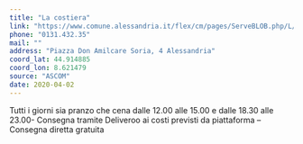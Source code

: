 ```yaml
---
title: "La costiera"
link: "https://www.comune.alessandria.it/flex/cm/pages/ServeBLOB.php/L/IT/IDPagina/2069"
phone: "0131.432.35"
mail: ""
address: "Piazza Don Amilcare Soria, 4 Alessandria"
coord_lat: 44.914885
coord_lon: 8.621479
source: "ASCOM"
date: 2020-04-02
---
```


Tutti i giorni sia pranzo che cena dalle 12.00 alle 15.00 e dalle 18.30 alle 23.00- Consegna tramite Deliveroo ai costi previsti da piattaforma – Consegna diretta gratuita
